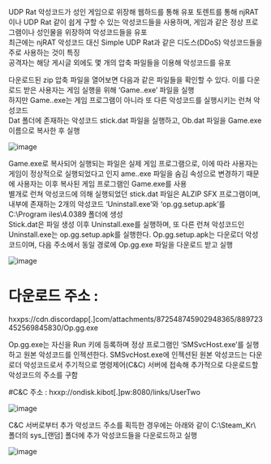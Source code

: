 UDP Rat 악성코드가 성인 게임으로 위장해 웹하드를 통해 유포
토렌트를 통해 njRAT이나 UDP Rat 같이 쉽게 구할 수 있는 악성코드들을 사용하며, 게임과 같은 정상 프로그램이나 성인물을 위장하여 악성코드들을 유포   
최근에는 njRAT 악성코드 대신 Simple UDP Rat과 같은 디도스(DDoS) 악성코드들을 주로 사용하는 것이 특징   
공격자는 해당 게시글 외에도 몇 개의 압축 파일들을 이용해 악성코드를 유포      

다운로드된 zip 압축 파일을 열어보면 다음과 같은 파일들을 확인할 수 있다. 이를 다운로드 받은 사용자는 게임 실행을 위해 ‘Game..exe’ 파일을 실행   
하지만 Game..exe는 게임 프로그램이 아니라 또 다른 악성코드를 실행시키는 런쳐 악성코드   
Dat 폴더에 존재하는 악성코드 stick.dat 파일을 실행하고, Ob.dat 파일을 Game.exe 이름으로 복사한 후 실행      

![image](https://user-images.githubusercontent.com/62640332/136647396-55034fc4-b230-4ad7-a13e-25f4de76ddaa.png)

Game.exe로 복사되어 실행되는 파일은 실제 게임 프로그램으로, 이에 따라 사용자는 게임이 정상적으로 실행되었다고 인지
ame..exe 파일을 숨김 속성으로 변경하기 때문에 사용자는 이후 복사된 게임 프로그램인 Game.exe를 사용   
별개로 런쳐 악성코드에 의해 실행되었던 stick.dat 파일은 ALZIP SFX 프로그램이며, 내부에 존재하는 2개의 악성코드 ‘Uninstall.exe’와 ‘op.gg.setup.apk’를 C:\Program iles\4.0389 폴더에 생성   
Stick.dat은 파일 생성 이후 Uninstall.exe를 실행하며, 또 다른 런쳐 악성코드인 Uninstall.exe는 op.gg.setup.apk를 실행한다. Op.gg.setup.apk는 다운로더 악성코드이며, 다음 주소에서 동일 경로에 Op.gg.exe 파일을 다운로드 받고 실행   

![image](https://user-images.githubusercontent.com/62640332/136647423-ef6d0e3b-3208-48ba-8b02-43e1478d6600.png)

# 다운로드 주소 :
hxxps://cdn.discordapp[.]com/attachments/872548745902948365/889723452569845830/Op.gg.exe

Op.gg.exe는 자신을 Run 키에 등록하며 정상 프로그램인 ‘SMSvcHost.exe’를 실행하고 원본 악성코드를 인젝션한다. SMSvcHost.exe에 인젝션된 원본 악성코드는 다운로더 악성코드로서 주기적으로 명령제어(C&C) 서버에 접속해 추가적으로 다운로드할 악성코드의 주소를 구함   

#C&C 주소 :
hxxp://ondisk.kibot[.]pw:8080/links/UserTwo

![image](https://user-images.githubusercontent.com/62640332/136647523-331ecd3a-12fc-41b9-b95c-8da6533e3b86.png)

C&C 서버로부터 추가 악성코드 주소를 획득한 경우에는 아래와 같이 C:\Steam_Kr\ 폴더의 sys_[랜덤] 폴더에 추가 악성코드들을 다운로드하고 실행   

![image](https://user-images.githubusercontent.com/62640332/136647539-a66dd079-62c1-4291-9829-105010a08e7e.png)

